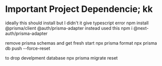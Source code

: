 # Important Project Dependencie; kk
ideally this should install but I didn't it give typescript error
npm install @prisma/client @auth/prisma-adapter
instead used this
npm i @next-auth/prisma-adapter


remove prisma schemas and get fresh start
npx prisma format
npx prisma db push --force-reset


to drop develpment database
npx prisma migrate reset